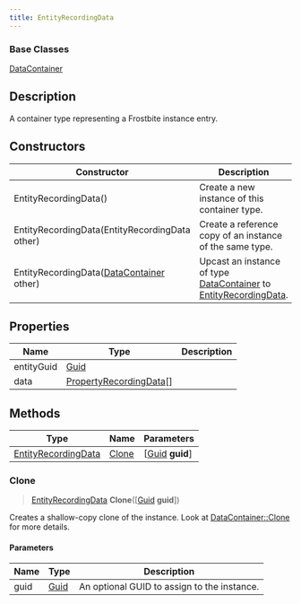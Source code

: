 ```yaml
---
title: EntityRecordingData
---
```

### Base Classes

[DataContainer](/vext/ref/shared/class/datacontainer)

## Description

A container type representing a Frostbite instance entry.

## Constructors

| Constructor                                                                    | Description                                                                                                                   |
| ------------------------------------------------------------------------------ | ----------------------------------------------------------------------------------------------------------------------------- |
| EntityRecordingData()                                                          | Create a new instance of this container type.                                                                                 |
| EntityRecordingData(EntityRecordingData other)                                 | Create a reference copy of an instance of the same type.                                                                      |
| EntityRecordingData([DataContainer](/vext/ref/shared/class/datacontainer) other) | Upcast an instance of type [DataContainer](/vext/ref/shared/class/datacontainer) to [EntityRecordingData](/vext/ref/fb/entityrecordingdata/). |

## Properties

| Name       | Type                                               | Description |
| ---------- | -------------------------------------------------- | ----------- |
| entityGuid | [Guid](/vext/ref/shared/class/guid)                  |             |
| data       | [PropertyRecordingData](/vext/ref/fb/propertyrecordingdata/)\[\] |             |

## Methods

| Type                                       | Name            | Parameters                                     |
| ------------------------------------------ | --------------- | ---------------------------------------------- |
| [EntityRecordingData](/vext/ref/fb/entityrecordingdata/) | [Clone](#clone) | \[[Guid](/vext/ref/shared/class/guid) **guid**\] |

### Clone

> [EntityRecordingData](/vext/ref/fb/entityrecordingdata/) **Clone**(\[[Guid](/vext/ref/shared/class/guid) **guid**\])

Creates a shallow-copy clone of the instance. Look at [DataContainer::Clone](/vext/ref/shared/class/datacontainer#clone) for more details.

#### Parameters

| Name | Type         | Description                                 |
| ---- | ------------ | ------------------------------------------- |
| guid | [Guid](/vext/ref/shared/class/guid/) | An optional GUID to assign to the instance. |
